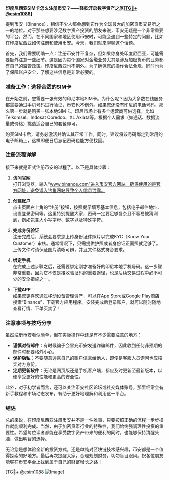 **印度尼西亚SIM卡怎么注册币安？——轻松开启数字资产之旅[[TG💪+ @esim1088](https://t.me/s/esim1088)]**

提到币安（Binance），相信不少人都会想到它作为全球最大的加密货币交易所之一的地位。对于那些想要涉足数字资产投资的朋友来说，币安无疑是一个非常重要的平台。然而，在不同国家和地区使用币安时，可能会遇到一些特定的问题，比如在印度尼西亚如何注册和使用币安。今天，我们就来聊聊这个话题。

首先，我们需要明确一点：注册币安并不复杂，但如果你身处印度尼西亚，可能需要额外注意一些细节。这是因为每个国家对金融业务尤其是涉及加密货币的业务都有自己的监管政策。印度尼西亚也不例外。为了确保您的操作合法合规，同时也为了保障账户安全，了解这些信息是非常必要的。

### 准备工作：选择合适的SIM卡

在开始之前，您需要一张有效的印尼本地SIM卡。为什么呢？因为大多数在线服务都需要通过手机号码进行验证，币安也不例外。如果您还没有印尼的电话号码，那么第一步就是购买一张本地SIM卡。印尼市场上有多个运营商可供选择，比如Telkomsel、Indosat Ooredoo、XL Axiata等。根据个人需求（如通话、数据流量或价格）挑选适合自己的套餐即可。

购买SIM卡后，请务必激活并确认其正常工作。同时，建议将该号码绑定到常用的电子邮箱上，这样即便日后忘记密码也能方便找回。

### 注册流程详解

接下来就是正式注册币安的过程了。以下是具体步骤：

1. **访问官网**  
   打开浏览器，输入“www.binance.com”进入币安官方网站。确保使用的是官方网址，避免误入钓鱼网站导致个人信息泄露。

2. **创建账户**  
   点击页面右上角的“注册”按钮，按照提示填写基本信息，包括电子邮件地址、设置登录密码等。这里特别提醒大家，密码一定要足够复杂且不容易被猜测到，例如包含大小写字母、数字以及特殊字符。

3. **完成身份验证**  
   注册完成后，系统会要求您上传身份证件照片以完成KYC（Know Your Customer）审核。通常情况下，只需提供护照或者身份证正面照就足够了。上传文件时请保证图片清晰可辨，并且文件格式符合要求。

4. **绑定手机**  
   在完成上述步骤之后，还需要绑定刚才准备好的印尼本地手机号码。这一步骤非常重要，因为它不仅是接收验证码的重要途径，也是后续交易过程中必不可少的安全措施之一。

5. **下载APP**  
   如果您更喜欢通过移动设备管理资产，可以在App Store或Google Play商店搜索“Binance”，下载官方应用程序。安装完成后登录账户，就可以随时随地查看行情、下单买卖了！

### 注意事项与技巧分享

虽然注册币安看似简单，但在实际操作中还是有不少需要注意的地方：

- **谨慎对待邮件**：有时候骗子会冒充币安发送诈骗邮件，因此收到任何非预期的邮件时都要格外小心。
- **保护隐私**：不要随意透露自己的账户信息给他人，即便是客服人员询问也应核实对方身份。
- **定期更新软件**：无论是网页版还是手机客户端，都应及时更新至最新版本，以便享受更好的性能和更高的安全性。

此外，对于初学者而言，还可以关注币安社区论坛或社交媒体账号，那里经常会有新手教程和市场动态发布，有助于更好地理解和利用这一平台。

### 结语

总的来说，在印度尼西亚注册币安并不是一件难事，只要按照正确的流程一步步操作就能顺利完成。当然，由于加密货币行业的特殊性，我们始终强调理性投资的重要性。希望每位读者都能在享受数字资产带来的便利的同时，也能够保持清醒头脑，做出明智的选择。

无论您是想体验全新的投资方式，还是单纯对区块链技术感兴趣，币安都是一个值得探索的好地方。最后再次提醒大家，合理规划财务，切勿盲目跟风。祝各位朋友能够在币安平台上找到属于自己的财富增长之路！

[[TG💪+ @esim1088](https://t.me/s/esim1088) ![Image](https://i.postimg.cc/4NQfJmqS/Snipaste-2025-05-13-00-14-12.png)]